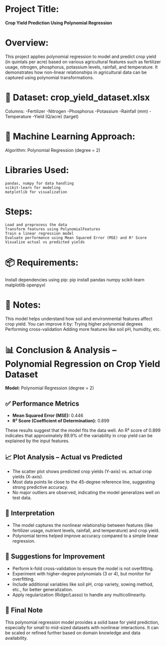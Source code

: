 # Project Title:
**Crop Yield Prediction Using Polynomial Regression**

# Overview:
This project applies polynomial regression to model and predict crop yield (in quintals per acre) based on various agricultural features such as fertilizer usage, nitrogen, phosphorus, potassium levels, rainfall, and temperature. It demonstrates how non-linear relationships in agricultural data can be captured using polynomial transformations.

# 📁 Dataset: crop_yield_dataset.xlsx
Columns:
    -Fertilizer
    -Nitrogen
    -Phosphorus
    -Potassium
    -Rainfall (mm)
    -Temperature
    -Yield (Q/acre) (target)

# 🧠 Machine Learning Approach:
Algorithm: Polynomial Regression (degree = 2)

# Libraries Used:
    pandas, numpy for data handling
    scikit-learn for modeling
    matplotlib for visualization

# Steps:
    Load and preprocess the data
    Transform features using PolynomialFeatures
    Train a linear regression model
    Evaluate performance using Mean Squared Error (MSE) and R² Score
    Visualize actual vs predicted yields


# 📦 Requirements:
Install dependencies using pip:
    pip install pandas numpy scikit-learn matplotlib openpyxl

# 📝 Notes:
This model helps understand how soil and environmental features affect crop yield.
You can improve it by:
    Trying higher polynomial degrees
    Performing cross-validation
    Adding more features like soil pH, humidity, etc.

# 📊 Conclusion & Analysis – Polynomial Regression on Crop Yield Dataset

**Model:** Polynomial Regression (degree = 2)

## ✅ Performance Metrics
- **Mean Squared Error (MSE):** 0.446  
- **R² Score (Coefficient of Determination):** 0.899

These results suggest that the model fits the data well. An R² score of 0.899 indicates that approximately 89.9% of the variability in crop yield can be explained by the input features.

## 📈 Plot Analysis – Actual vs Predicted
- The scatter plot shows predicted crop yields (Y-axis) vs. actual crop yields (X-axis).
- Most data points lie close to the 45-degree reference line, suggesting strong predictive accuracy.
- No major outliers are observed, indicating the model generalizes well on test data.

## 📌 Interpretation
- The model captures the nonlinear relationship between features (like fertilizer usage, nutrient levels, rainfall, and temperature) and crop yield.
- Polynomial terms helped improve accuracy compared to a simple linear regression.

## 🔎 Suggestions for Improvement
- Perform k-fold cross-validation to ensure the model is not overfitting.
- Experiment with higher-degree polynomials (3 or 4), but monitor for overfitting.
- Include additional variables like soil pH, crop variety, sowing method, etc., for better generalization.
- Apply regularization (Ridge/Lasso) to handle any multicollinearity.

## 📌 Final Note
This polynomial regression model provides a solid base for yield prediction, especially for small to mid-sized datasets with nonlinear interactions. It can be scaled or refined further based on domain knowledge and data availability.
